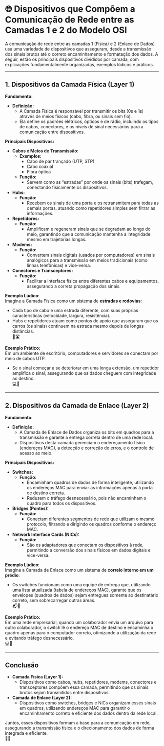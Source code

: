 # 🌐 Dispositivos que Compõem a Comunicação de Rede entre as Camadas 1 e 2 do Modelo OSI

A comunicação de rede entre as camadas 1 (Física) e 2 (Enlace de Dados) usa uma variedade de dispositivos que asseguram, desde a transmissão dos sinais brutos até o correto encaminhamento e formatação dos dados. A seguir, estão os principais dispositivos divididos por camada, com explicações fundamentalmente organizadas, exemplos lúdicos e práticos.

---

## 1. Dispositivos da Camada Física (Layer 1)
**Fundamento:**  
- **Definição:**  
  - A Camada Física é responsável por transmitir os bits (0s e 1s) através de meios físicos (cabo, fibra, ou sinais sem fio).  
  - Ela define os padrões elétricos, ópticos e de rádio, incluindo os tipos de cabos, conectores, e os níveis de sinal necessários para a comunicação entre dispositivos.

**Principais Dispositivos:**  
- **Cabos e Meios de Transmissão:**  
  - **Exemplos:**  
    - Cabo de par trançado (UTP, STP)  
    - Cabo coaxial  
    - Fibra óptica  
  - **Função:**  
    - Servem como as “estradas” por onde os sinais (bits) trafegam, conectando fisicamente os dispositivos.
- **Hubs:**  
  - **Função:**  
    - Recebem os sinais de uma porta e os retransmitem para todas as demais portas, atuando como repetidores simples sem filtrar as informações.
- **Repetidores:**  
  - **Função:**  
    - Amplificam e regeneram sinais que se degradam ao longo do meio, garantindo que a comunicação mantenha a integridade mesmo em trajetórias longas.
- **Modems:**  
  - **Função:**  
    - Convertem sinais digitais (usados por computadores) em sinais analógicos para a transmissão em meios tradicionais (como linhas telefônicas) e vice-versa.
- **Conectores e Transceptores:**  
  - **Função:**  
    - Facilitar a interface física entre diferentes cabos e equipamentos, assegurando a correta propagação dos sinais.

**Exemplo Lúdico:**  
Imagine a Camada Física como um sistema de **estradas e rodovias**:  
- Cada tipo de cabo é uma estrada diferente, com suas próprias características (velocidade, largura, resistência).  
- Hubs e repetidores atuam como pontos de apoio que asseguram que os carros (os sinais) continuem na estrada mesmo depois de longas distâncias.  
🚗🛣️

**Exemplo Prático:**  
Em um ambiente de escritório, computadores e servidores se conectam por meio de cabos UTP.  
- Se o sinal começar a se deteriorar em uma longa extensão, um repetidor amplifica o sinal, assegurando que os dados cheguem com integridade ao destino.  
💻🔌

---

## 2. Dispositivos da Camada de Enlace (Layer 2)
**Fundamento:**  
- **Definição:**  
  - A Camada de Enlace de Dados organiza os bits em quadros para a transmissão e garante a entrega correta dentro de uma rede local.  
  - Dispositivos desta camada gerenciam o endereçamento físico (endereços MAC), a detecção e correção de erros, e o controle de acesso ao meio.

**Principais Dispositivos:**  
- **Switches:**  
  - **Função:**  
    - Encaminham quadros de dados de forma inteligente, utilizando os endereços MAC para enviar as informações apenas à porta de destino correta.  
    - Reduzem o tráfego desnecessário, pois não encaminham o quadro para todos os dispositivos.
- **Bridges (Pontes):**  
  - **Função:**  
    - Conectam diferentes segmentos de rede que utilizam o mesmo protocolo, filtrando e dirigindo os quadros conforme o endereço MAC.
- **Network Interface Cards (NICs):**  
  - **Função:**  
    - São os adaptadores que conectam os dispositivos à rede, permitindo a conversão dos sinais físicos em dados digitais e vice-versa.

**Exemplo Lúdico:**  
Imagine a Camada de Enlace como um sistema de **correio interno em um prédio**:  
- Os switches funcionam como uma equipe de entrega que, utilizando uma lista atualizada (tabela de endereços MAC), garante que os envelopes (quadros de dados) sejam entregues somente ao destinatário correto, sem sobrecarregar outras áreas.  
📬🏢

**Exemplo Prático:**  
Em uma rede empresarial, quando um colaborador envia um arquivo para outro colaborador, o switch lê o endereço MAC de destino e encaminha o quadro apenas para o computador correto, otimizando a utilização da rede e evitando tráfego desnecessário.  
💻🔀

---

## Conclusão
- **Camada Física (Layer 1):**  
  - Dispositivos como cabos, hubs, repetidores, modems, conectores e transceptores compõem essa camada, permitindo que os sinais brutos sejam transmitidos entre dispositivos.
- **Camada de Enlace (Layer 2):**  
  - Dispositivos como switches, bridges e NICs organizam esses sinais em quadros, utilizando endereços MAC para garantir o encaminhamento correto e eficiente dos dados dentro da rede local.

Juntos, esses dispositivos formam a base para a comunicação em rede, assegurando a transmissão física e o direcionamento dos dados de forma integrada e eficiente.  
🌟📡
